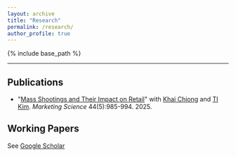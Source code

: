 ```yaml
---
layout: archive
title: "Research"
permalink: /research/
author_profile: true
---
```


{% include base_path %}

---
## Publications
* &quot;[Mass Shootings and Their Impact on Retail](https://pubsonline.informs.org/doi/10.1287/mksc.2024.0752)&quot; with [Khai Chiong](https://www.khaichiong.com) and [TI Kim](https://sites.google.com/view/ti-kim/home). <i>Marketing Science</i> 44(5):985-994. 2025.

## Working Papers

See [Google Scholar](https://scholar.google.com/citations?user=jEQXVKUAAAAJ&hl=en)